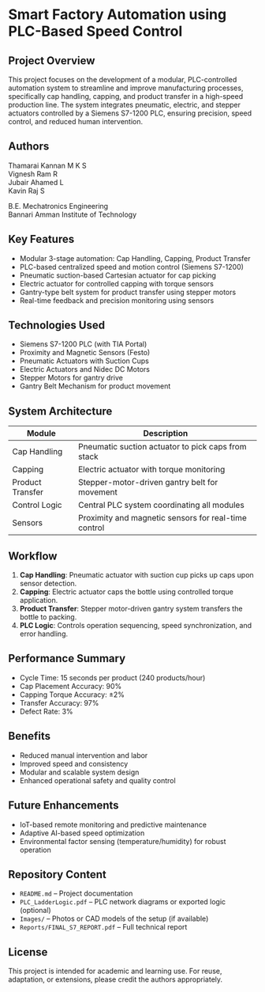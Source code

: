 # Smart Factory Automation using PLC-Based Speed Control

## Project Overview

This project focuses on the development of a modular, PLC-controlled automation system to streamline and improve manufacturing processes, specifically cap handling, capping, and product transfer in a high-speed production line. The system integrates pneumatic, electric, and stepper actuators controlled by a Siemens S7-1200 PLC, ensuring precision, speed control, and reduced human intervention.

## Authors

Thamarai Kannan M K S  
Vignesh Ram R  
Jubair Ahamed L  
Kavin Raj S  

B.E. Mechatronics Engineering  
Bannari Amman Institute of Technology

## Key Features

- Modular 3-stage automation: Cap Handling, Capping, Product Transfer
- PLC-based centralized speed and motion control (Siemens S7-1200)
- Pneumatic suction-based Cartesian actuator for cap picking
- Electric actuator for controlled capping with torque sensors
- Gantry-type belt system for product transfer using stepper motors
- Real-time feedback and precision monitoring using sensors

## Technologies Used

- Siemens S7-1200 PLC (with TIA Portal)
- Proximity and Magnetic Sensors (Festo)
- Pneumatic Actuators with Suction Cups
- Electric Actuators and Nidec DC Motors
- Stepper Motors for gantry drive
- Gantry Belt Mechanism for product movement

## System Architecture

| Module             | Description                                           |
|--------------------|-------------------------------------------------------|
| Cap Handling       | Pneumatic suction actuator to pick caps from stack    |
| Capping            | Electric actuator with torque monitoring              |
| Product Transfer   | Stepper-motor-driven gantry belt for movement         |
| Control Logic      | Central PLC system coordinating all modules           |
| Sensors            | Proximity and magnetic sensors for real-time control  |

## Workflow

1. **Cap Handling**: Pneumatic actuator with suction cup picks up caps upon sensor detection.
2. **Capping**: Electric actuator caps the bottle using controlled torque application.
3. **Product Transfer**: Stepper motor-driven gantry system transfers the bottle to packing.
4. **PLC Logic**: Controls operation sequencing, speed synchronization, and error handling.

## Performance Summary

- Cycle Time: 15 seconds per product (240 products/hour)
- Cap Placement Accuracy: 90%
- Capping Torque Accuracy: ±2%
- Transfer Accuracy: 97%
- Defect Rate: 3%

## Benefits

- Reduced manual intervention and labor
- Improved speed and consistency
- Modular and scalable system design
- Enhanced operational safety and quality control

## Future Enhancements

- IoT-based remote monitoring and predictive maintenance
- Adaptive AI-based speed optimization
- Environmental factor sensing (temperature/humidity) for robust operation

## Repository Content

- `README.md` – Project documentation
- `PLC_LadderLogic.pdf` – PLC network diagrams or exported logic (optional)
- `Images/` – Photos or CAD models of the setup (if available)
- `Reports/FINAL_S7_REPORT.pdf` – Full technical report

## License

This project is intended for academic and learning use. For reuse, adaptation, or extensions, please credit the authors appropriately.
